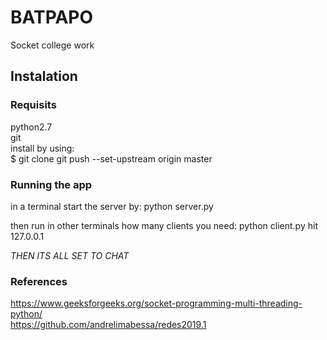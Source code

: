 # BATPAPO
Socket college work

## Instalation
### Requisits
python2.7 <br/>
git <br/>
install by using: <br/>
$ git clone git push --set-upstream origin master

### Running the app
in a terminal start the server by:
python server.py

then run in other terminals how many clients you need:
python client.py
hit 127.0.0.1

*THEN ITS ALL SET TO CHAT*

### References
https://www.geeksforgeeks.org/socket-programming-multi-threading-python/ <br/>
https://github.com/andrelimabessa/redes2019.1
